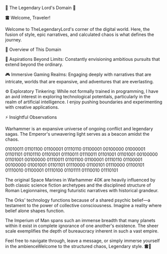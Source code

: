 👑 The Legendary Lord's Domain 👑

🖀 Welcome, Traveler!

Welcome to TheLegendaryLord's corner of the digital world. Here, the fusion of style, epic narratives, and calculated chaos is what defines the journey.

🌌 Overview of This Domain

💭 Aspirations Beyond Limits: Constantly envisioning ambitious pursuits that extend beyond the ordinary.

🎮 Immersive Gaming Realms: Engaging deeply with narratives that are intricate, worlds that are expansive, and adventures that are everlasting.

⚙️ Exploratory Tinkering: While not formally trained in programming, I have an avid interest in exploring technological potentials, particularly in the realm of artificial intelligence. I enjoy pushing boundaries and experimenting with creative applications.

⚡ Insightful Observations

Warhammer is an expansive universe of ongoing conflict and legendary sagas. The Emperor's unwavering light serves as a beacon amidst the chaos.

01010011 01101100 01100001 01110110 01100001 00100000 01000001 01101101 01101110 01101001 01110011 01110011 01101001 01101001 00100000 01101001 00100000 01110011 01101100 01100001 01110110 01100001 00100000 01001001 01101101 01110000 01100101 01110000 01100101 01110010 01100001 01110100 01101111 01110010 01110101 

The original Space Marines in Warhammer 40K are heavily influenced by both classic science fiction archetypes and the disciplined structure of Roman Legionnaires, merging futuristic narratives with historical grandeur.

The Orks' technology functions because of a shared psychic belief—a testament to the power of collective consciousness. Imagine a reality where belief alone shapes function.

The Imperium of Man spans such an immense breadth that many planets within it exist in complete ignorance of one another's existence. The sheer scale exemplifies the depth of bureaucracy inherent in such a vast empire.

Feel free to navigate through, leave a message, or simply immerse yourself in the ambienceWelcome to the structured chaos, Legendary style. 🖀👑
